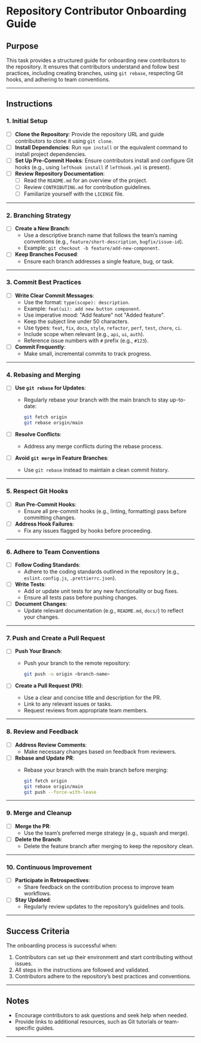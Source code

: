 # Repository Contributor Onboarding Guide

## Purpose

This task provides a structured guide for onboarding new contributors to the repository. It ensures that contributors
understand and follow best practices, including creating branches, using `git rebase`, respecting Git hooks, and
adhering to team conventions.

---

## Instructions

### 1. Initial Setup

- [ ] **Clone the Repository**: Provide the repository URL and guide contributors to clone it using `git clone`.
- [ ] **Install Dependencies**: Run `npm install` or the equivalent command to install project dependencies.
- [ ] **Set Up Pre-Commit Hooks**: Ensure contributors install and configure Git hooks (e.g., using `lefthook install`
      if `lefthook.yml` is present).
- [ ] **Review Repository Documentation**:
  - [ ] Read the `README.md` for an overview of the project.
  - [ ] Review `CONTRIBUTING.md` for contribution guidelines.
  - [ ] Familiarize yourself with the `LICENSE` file.

---

### 2. Branching Strategy

- [ ] **Create a New Branch**:
  - Use a descriptive branch name that follows the team’s naming conventions (e.g., `feature/short-description`,
    `bugfix/issue-id`).
  - Example: `git checkout -b feature/add-new-component`.
- [ ] **Keep Branches Focused**:
  - Ensure each branch addresses a single feature, bug, or task.

---

### 3. Commit Best Practices

- [ ] **Write Clear Commit Messages**:
  - Use the format: `type(scope): description`.
  - Example: `feat(ui): add new button component`.
  - Use imperative mood: "Add feature" not "Added feature".
  - Keep the subject line under 50 characters.
  - Use types: `feat`, `fix`, `docs`, `style`, `refactor`, `perf`, `test`, `chore`, `ci`.
  - Include scope when relevant (e.g., `api`, `ui`, `auth`).
  - Reference issue numbers with `#` prefix (e.g., `#123`).
- [ ] **Commit Frequently**:
  - Make small, incremental commits to track progress.

---

### 4. Rebasing and Merging

- [ ] **Use `git rebase` for Updates**:
  - Regularly rebase your branch with the main branch to stay up-to-date:

    ```bash
    git fetch origin
    git rebase origin/main
    ```

- [ ] **Resolve Conflicts**:
  - Address any merge conflicts during the rebase process.
- [ ] **Avoid `git merge` in Feature Branches**:
  - Use `git rebase` instead to maintain a clean commit history.

---

### 5. Respect Git Hooks

- [ ] **Run Pre-Commit Hooks**:
  - Ensure all pre-commit hooks (e.g., linting, formatting) pass before committing changes.
- [ ] **Address Hook Failures**:
  - Fix any issues flagged by hooks before proceeding.

---

### 6. Adhere to Team Conventions

- [ ] **Follow Coding Standards**:
  - Adhere to the coding standards outlined in the repository (e.g., `eslint.config.js`, `.prettierrc.json`).
- [ ] **Write Tests**:
  - Add or update unit tests for any new functionality or bug fixes.
  - Ensure all tests pass before pushing changes.
- [ ] **Document Changes**:
  - Update relevant documentation (e.g., `README.md`, `docs/`) to reflect your changes.

---

### 7. Push and Create a Pull Request

- [ ] **Push Your Branch**:
  - Push your branch to the remote repository:

    ```bash
    git push -u origin <branch-name>
    ```

- [ ] **Create a Pull Request (PR)**:
  - Use a clear and concise title and description for the PR.
  - Link to any relevant issues or tasks.
  - Request reviews from appropriate team members.

---

### 8. Review and Feedback

- [ ] **Address Review Comments**:
  - Make necessary changes based on feedback from reviewers.
- [ ] **Rebase and Update PR**:
  - Rebase your branch with the main branch before merging:

    ```bash
    git fetch origin
    git rebase origin/main
    git push --force-with-lease
    ```

---

### 9. Merge and Cleanup

- [ ] **Merge the PR**:
  - Use the team’s preferred merge strategy (e.g., squash and merge).
- [ ] **Delete the Branch**:
  - Delete the feature branch after merging to keep the repository clean.

---

### 10. Continuous Improvement

- [ ] **Participate in Retrospectives**:
  - Share feedback on the contribution process to improve team workflows.
- [ ] **Stay Updated**:
  - Regularly review updates to the repository’s guidelines and tools.

---

## Success Criteria

The onboarding process is successful when:

1. Contributors can set up their environment and start contributing without issues.
2. All steps in the instructions are followed and validated.
3. Contributors adhere to the repository’s best practices and conventions.

---

## Notes

- Encourage contributors to ask questions and seek help when needed.
- Provide links to additional resources, such as Git tutorials or team-specific guides.

---
